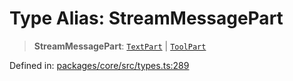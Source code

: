 # Type Alias: StreamMessagePart

> **StreamMessagePart**: [`TextPart`](TextPart.md) \| [`ToolPart`](ToolPart.md)

Defined in: [packages/core/src/types.ts:289](https://github.com/GeoDaCenter/openassistant/blob/a1bcfdf89aac2d64b3bda9cf92b96ead076def28/packages/core/src/types.ts#L289)
